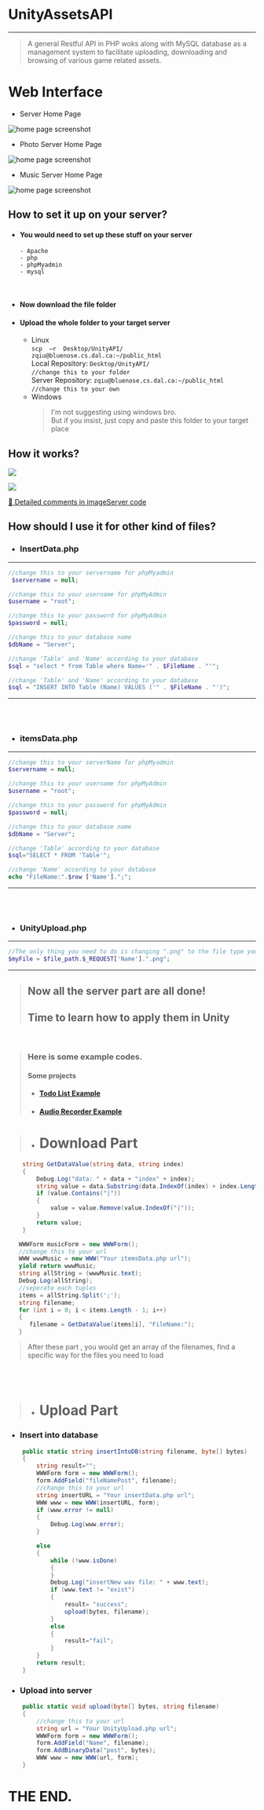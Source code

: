 # UnityAssetsAPI
----------

>  A general Restful API in PHP woks along with MySQL database as a management system to facilitate uploading, downloading and browsing of various game related assets.   
 
# Web Interface
- Server Home Page    

![home page screenshot](https://github.com/AmousQiu/UnityAssetsAPI/blob/master/Screenshots/ServerHomePage.PNG)

- Photo Server Home Page  

![home page screenshot](https://github.com/AmousQiu/UnityAssetsAPI/blob/master/Screenshots/PhotoServerHomepage.PNG)

- Music Server Home Page    

![home page screenshot](https://github.com/AmousQiu/UnityAssetsAPI/blob/master/Screenshots/MusicServerHomepage.PNG)

## How to set it up on your server?  
- #### You would need to set up these stuff on your server
      - Apache
      - php
      - phpMyadmin
      - mysql    
<br>
   
- #### Now download the file folder
 
- #### Upload the whole folder to your target server 
 
  
  - Linux   
  `scp  –r  Desktop/UnityAPI/ zqiu@bluenose.cs.dal.ca:~/public_html`  
    Local Repository:  `Desktop/UnityAPI/`   
    `//change this to your folder`   
    Server Repository:  `zqiu@bluenose.cs.dal.ca:~/public_html`   
    `//change this to your own`
  - Windows  
      > I'm not suggesting using windows bro.      
        But if you insist, just copy and paste this folder to your target place
   
## How it works?         
![](https://github.com/AmousQiu/UnityAssetsAPI/blob/master/Screenshots/Upload%20Diagram.png)

![](https://github.com/AmousQiu/UnityAssetsAPI/blob/master/Screenshots/Download%20Diagram.png)

[ :tiger2: Detailed comments in imageServer code](https://github.com/AmousQiu/UnityAssetsAPI/tree/master/imageServer)

## How should I use it for other kind of files? 

- ### InsertData.php
--- 
  ```php
  //change this to your servername for phpMyadmin  
   $servername = null;  
  ```
  ```php
  //change this to your username for phpMyAdmin  
  $username = "root";
  ```
  
  ```php
  //change this to your password for phpMyAdmin  
  $password = null;
  ```

  ```php
  //change this to your database name   
  $dbName = "Server";
  ``` 

  ```php
  //change 'Table' and 'Name' according to your database  
  $sql = "select * from Table where Name='" . $FileName . "'";
  ```

```php
//change 'Table' and 'Name' according to your database  
$sql = "INSERT INTO Table (Name) VALUES ('" . $FileName . "')";  
```
---  
  
<br>
<br>    

- ### itemsData.php
---
  ```php
  //change this to your serverName for phpMyadmin   
  $servername = null;
  ```  

  ```php
  //change this to your username for phpMyAdmin  
  $username = "root";
  ```  

  ```php
  //change this to your password for phpMyAdmin   
  $password = null;
  ```   

  ```php
  //change this to your database name   
  $dbName = "Server";
  ``` 
  
  ```php
  //change 'Table' according to your database  
  $sql="SELECT * FROM 'Table'"; 
  ```

  ```php
  //change 'Name' according to your database  
  echo "FileName:".$row ['Name'].";"; 
  ```

---  
<br>
<br>

- ### UnityUpload.php
---
```php
//The only thing you need to do is changing ".png" to the file type you want to upload     
$myFile = $file_path.$_REQUEST['Name'].".png";
```  
   
---  


>## Now all the server part are all done!
>
>## Time to learn how to apply them in Unity  

<br>  

> ### Here is some example codes.  
> #### Some projects   
> - #### [Todo List Example](https://github.com/AmousQiu/Todo-List)
> - #### [Audio Recorder Example](https://github.com/AmousQiu/AudioRecorder)



>- # Download Part
```csharp
    string GetDataValue(string data, string index)
    {
        Debug.Log("data: " + data + "index" + index);
        string value = data.Substring(data.IndexOf(index) + index.Length);
        if (value.Contains("|"))
        {
            value = value.Remove(value.IndexOf("|"));
        }
        return value;
    }
```

```csharp
   WWWForm musicForm = new WWWForm();
   //change this to your url
   WWW wwwMusic = new WWW("Your itemsData.php url");
   yield return wwwMusic;
   string allString = (wwwMusic.text);
   Debug.Log(allString);
   //seperate each tuples
   items = allString.Split(';');
   string filename;
   for (int i = 0; i < items.Length - 1; i++)
   {
      filename = GetDataValue(items[i], "FileName:");
   }
```

>After these part , you would get an array of the filenames, find a specific way for the files you need to load

<br>
<br>

>- #  Upload Part  
  - ### Insert into database
```csharp
    public static string insertIntoDB(string filename, byte[] bytes)
    {
        string result="";
        WWWForm form = new WWWForm();
        form.AddField("fileNamePost", filename);
        //change this to your url
        string insertURL = "Your insertData.php url";
        WWW www = new WWW(insertURL, form);
        if (www.error != null)
        {
            Debug.Log(www.error);
        }

        else
        {
            while (!www.isDone)
            {
            }
            Debug.Log("insertNew wav file: " + www.text);
            if (www.text != "exist")
            {
                result= "success";
                upload(bytes, filename);
            }
            else
            {
                result="fail";
            }
        }
        return result;
    }
```
- ### Upload into server
```csharp
    public static void upload(byte[] bytes, string filename)
    {
        //change this to your url
        string url = "Your UnityUpload.php url";
        WWWForm form = new WWWForm();
        form.AddField("Name", filename);
        form.AddBinaryData("post", bytes);
        WWW www = new WWW(url, form);
    }
```

# THE END.





